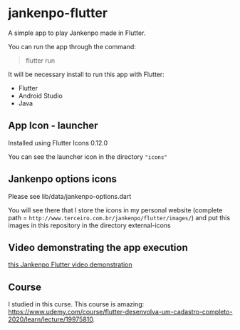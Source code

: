 # jankenpo-flutter

A simple app to play Jankenpo made in Flutter. 

You can run the app through the command:

> flutter run

It will be necessary install to run this app with Flutter:

- Flutter
- Android Studio
- Java

## App Icon - launcher

Installed using Flutter Icons 0.12.0

You can see the launcher icon in the directory `"icons"`

## Jankenpo options icons

Please see lib/data/jankenpo-options.dart

You will see there that I store the icons in my personal website (complete path = `http://www.terceiro.com.br/jankenpo/flutter/images/`) and put this images in this repository in the directory external-icons

## Video demonstrating the app execution

[this Jankenpo Flutter video demonstration](https://www.youtube.com/watch?v=67BVrUJrPk4)

## Course

I studied in this curse. This course is amazing: https://www.udemy.com/course/flutter-desenvolva-um-cadastro-completo-2020/learn/lecture/19975810.
